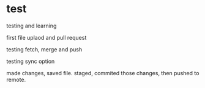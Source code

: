# test
testing and learning

first file uplaod and pull request

testing fetch, merge and push

testing sync option

made changes, saved file. staged, commited those changes, then pushed to remote.